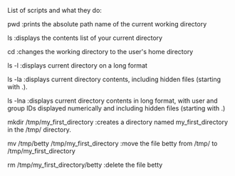 List of scripts and what they do:

pwd :prints the absolute path name of the current working directory

ls :displays the contents list of your current directory

cd :changes the working directory to the user's home directory

ls -l :displays current directory on a long format

ls -la :displays current directory contents, including hidden files (starting with .).

ls -lna :displays current directory contents in long format, with user and group IDs displayed numerically and including hidden files (starting with .)

mkdir /tmp/my_first_directory :creates a directory named my_first_directory in the /tmp/ directory.

mv /tmp/betty /tmp/my_first_directory :move the file betty from /tmp/ to /tmp/my_first_directory

rm /tmp/my_first_directory/betty :delete the file betty 

